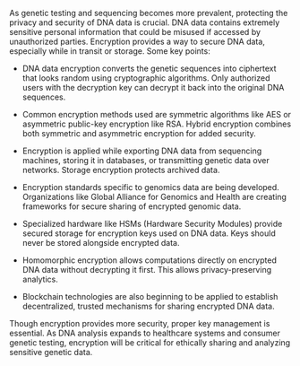 As genetic testing and sequencing becomes more prevalent, protecting the privacy and security of DNA data is crucial. DNA data contains extremely sensitive personal information that could be misused if accessed by unauthorized parties. Encryption provides a way to secure DNA data, especially while in transit or storage. Some key points:

- DNA data encryption converts the genetic sequences into ciphertext that looks random using cryptographic algorithms. Only authorized users with the decryption key can decrypt it back into the original DNA sequences.

- Common encryption methods used are symmetric algorithms like AES or asymmetric public-key encryption like RSA. Hybrid encryption combines both symmetric and asymmetric encryption for added security.

- Encryption is applied while exporting DNA data from sequencing machines, storing it in databases, or transmitting genetic data over networks. Storage encryption protects archived data.

- Encryption standards specific to genomics data are being developed. Organizations like Global Alliance for Genomics and Health are creating frameworks for secure sharing of encrypted genomic data. 

- Specialized hardware like HSMs (Hardware Security Modules) provide secured storage for encryption keys used on DNA data. Keys should never be stored alongside encrypted data.

- Homomorphic encryption allows computations directly on encrypted DNA data without decrypting it first. This allows privacy-preserving analytics.

- Blockchain technologies are also beginning to be applied to establish decentralized, trusted mechanisms for sharing encrypted DNA data.

Though encryption provides more security, proper key management is essential. As DNA analysis expands to healthcare systems and consumer genetic testing, encryption will be critical for ethically sharing and analyzing sensitive genetic data.
